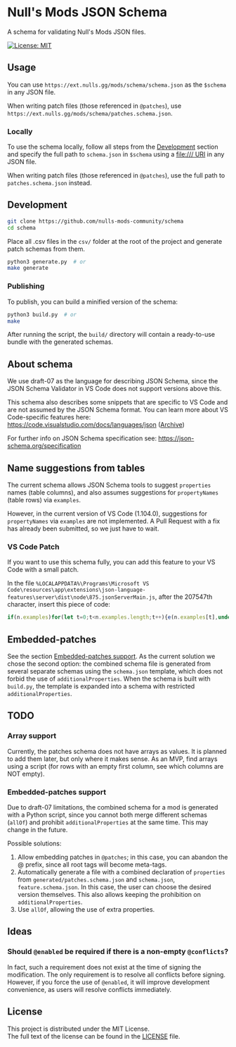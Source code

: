 # Null's Mods JSON Schema

A schema for validating Null's Mods JSON files.

[![License: MIT](https://img.shields.io/badge/License-MIT-yellow.svg)](https://opensource.org/licenses/MIT)

## Usage

You can use `https://ext.nulls.gg/mods/schema/schema.json` as the `$schema` in any JSON file.

When writing patch files (those referenced in `@patches`), use `https://ext.nulls.gg/mods/schema/patches.schema.json`.

### Locally

To use the schema locally, follow all steps from the [Development](#development) section and specify the full path to `schema.json` in `$schema` using a [file:/// URI](https://en.wikipedia.org/wiki/File_URI_scheme) in any JSON file.

When writing patch files (those referenced in `@patches`), use the full path to `patches.schema.json` instead.

## Development

```sh
git clone https://github.com/nulls-mods-community/schema
cd schema
```

Place all .csv files in the `csv/` folder at the root of the project and generate patch schemas from them.

```sh
python3 generate.py  # or
make generate
```

### Publishing

To publish, you can build a minified version of the schema:

```sh
python3 build.py  # or
make
```

After running the script, the `build/` directory will contain a ready-to-use bundle with the generated schemas.

## About schema

We use draft-07 as the language for describing JSON Schema, since the JSON Schema Validator in VS Code does not support versions above this.

This schema also describes some snippets that are specific to VS Code and are not assumed by the JSON Schema format. You can learn more about VS Code-specific features here: https://code.visualstudio.com/docs/languages/json ([Archive](https://web.archive.org/web/20250914171533/https://code.visualstudio.com/docs/languages/json))

For further info on JSON Schema specification see: https://json-schema.org/specification

## Name suggestions from tables

The current schema allows JSON Schema tools to suggest `properties` names (table columns), and also assumes suggestions for `propertyNames` (table rows) via `examples`.

However, in the current version of VS Code (1.104.0), suggestions for `propertyNames` via `examples` are not implemented. A Pull Request with a fix has already been submitted, so we just have to wait.

### VS Code Patch

If you want to use this schema fully, you can add this feature to your VS Code with a small patch.

In the file `%LOCALAPPDATA%\Programs\Microsoft VS Code\resources\app\extensions\json-language-features\server\dist\node\875.jsonServerMain.js`, after the 207547th character, insert this piece of code:
```js
if(n.examples)for(let t=0;t<n.examples.length;t++){e(n.examples[t],undefined,undefined,undefined)};
```

## Embedded-patches

See the section [Embedded-patches support](#embedded-patches-support). As the current solution we chose the second option: the combined schema file is generated from several separate schemas using the `schema.json` template, which does not forbid the use of `additionalProperties`. When the schema is built with `build.py`, the template is expanded into a schema with restricted `additionalProperties`.

## TODO

### Array support

Currently, the patches schema does not have arrays as values. It is planned to add them later, but only where it makes sense. As an MVP, find arrays using a script (for rows with an empty first column, see which columns are NOT empty).

### Embedded-patches support

Due to draft-07 limitations, the combined schema for a mod is generated with a Python script, since you cannot both merge different schemas (`allOf`) and prohibit `additionalProperties` at the same time. This may change in the future.

Possible solutions:

1) Allow embedding patches in `@patches`; in this case, you can abandon the @ prefix, since all root tags will become meta-tags.
2) Automatically generate a file with a combined declaration of `properties` from `generated/patches.schema.json` and `schema.json`, `feature.schema.json`. In this case, the user can choose the desired version themselves. This also allows keeping the prohibition on `additionalProperties`.
3) Use `allOf`, allowing the use of extra properties.

## Ideas

### Should `@enabled` be required if there is a non-empty `@conflicts`?

In fact, such a requirement does not exist at the time of signing the modification. The only requirement is to resolve all conflicts before signing. However, if you force the use of `@enabled`, it will improve development convenience, as users will resolve conflicts immediately.

## License

This project is distributed under the MIT License.  
The full text of the license can be found in the [LICENSE](./LICENSE) file.
